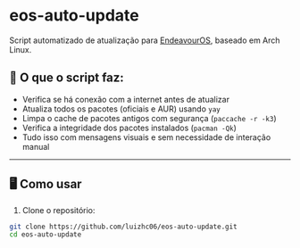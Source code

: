 # eos-auto-update

Script automatizado de atualização para [EndeavourOS](https://endeavouros.com), baseado em Arch Linux.

## 🔧 O que o script faz:

- Verifica se há conexão com a internet antes de atualizar
- Atualiza todos os pacotes (oficiais e AUR) usando `yay`
- Limpa o cache de pacotes antigos com segurança (`paccache -r -k3`)
- Verifica a integridade dos pacotes instalados (`pacman -Qk`)
- Tudo isso com mensagens visuais e sem necessidade de interação manual

---

## 🖥️ Como usar

1. Clone o repositório:

```bash
git clone https://github.com/luizhc06/eos-auto-update.git
cd eos-auto-update
